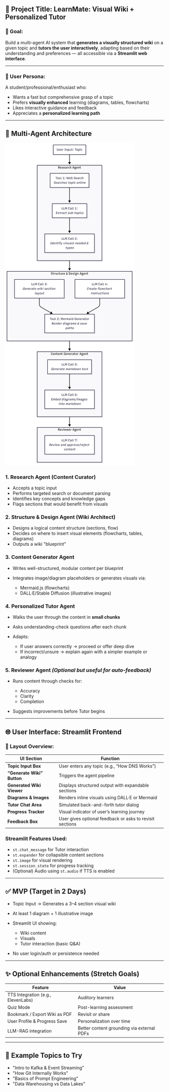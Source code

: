 ## 🚀 Project Title: **LearnMate: Visual Wiki + Personalized Tutor**

### 🎯 Goal:

Build a multi-agent AI system that **generates a visually structured wiki** on a given topic and **tutors the user interactively**, adapting based on their understanding and preferences — all accessible via a **Streamlit web interface**.

---

### 🧠 User Persona:

A student/professional/enthusiast who:

-   Wants a fast but comprehensive grasp of a topic
-   Prefers **visually enhanced** learning (diagrams, tables, flowcharts)
-   Likes interactive guidance and feedback
-   Appreciates a **personalized learning path**

---

## 🔧 Multi-Agent Architecture

![Multi-Agent Architecture](./multi_agent_design_flowchart.png)

### 1. **Research Agent (Content Curator)**

-   Accepts a topic input
-   Performs targeted search or document parsing
-   Identifies key concepts and knowledge gaps
-   Flags sections that would benefit from visuals

### 2. **Structure & Design Agent (Wiki Architect)**

-   Designs a logical content structure (sections, flow)
-   Decides on where to insert visual elements (flowcharts, tables, diagrams)
-   Outputs a wiki "blueprint"

### 3. **Content Generator Agent**

-   Writes well-structured, modular content per blueprint
-   Integrates image/diagram placeholders or generates visuals via:

    -   Mermaid.js (flowcharts)
    -   DALL·E/Stable Diffusion (illustrative images)

### 4. **Personalized Tutor Agent**

-   Walks the user through the content in **small chunks**
-   Asks understanding-check questions after each chunk
-   Adapts:

    -   If user answers correctly → proceed or offer deep dive
    -   If incorrect/unsure → explain again with a simpler example or analogy

### 5. **Reviewer Agent** _(Optional but useful for auto-feedback)_

-   Runs content through checks for:

    -   Accuracy
    -   Clarity
    -   Completion

-   Suggests improvements before Tutor begins

---

## 🌐 User Interface: **Streamlit Frontend**

### 📌 Layout Overview:

| UI Section                 | Function                                                 |
| -------------------------- | -------------------------------------------------------- |
| **Topic Input Box**        | User enters any topic (e.g., “How DNS Works”)            |
| **“Generate Wiki” Button** | Triggers the agent pipeline                              |
| **Generated Wiki Viewer**  | Displays structured output with expandable sections      |
| **Diagrams & Images**      | Renders inline visuals using DALL·E or Mermaid           |
| **Tutor Chat Area**        | Simulated back-and-forth tutor dialog                    |
| **Progress Tracker**       | Visual indicator of user’s learning journey              |
| **Feedback Box**           | User gives optional feedback or asks to revisit sections |

### Streamlit Features Used:

-   `st.chat_message` for Tutor interaction
-   `st.expander` for collapsible content sections
-   `st.image` for visual rendering
-   `st.session_state` for progress tracking
-   (Optional) Audio using `st.audio` if TTS is enabled

---

## ✅ MVP (Target in 2 Days)

-   Topic Input → Generates a 3–4 section visual wiki
-   At least 1 diagram + 1 illustrative image
-   Streamlit UI showing:

    -   Wiki content
    -   Visuals
    -   Tutor interaction (basic Q\&A)

-   No user login/auth or persistence needed

---

## ✨ Optional Enhancements (Stretch Goals)

| Feature                            | Value                                      |
| ---------------------------------- | ------------------------------------------ |
| TTS Integration (e.g., ElevenLabs) | Auditory learners                          |
| Quiz Mode                          | Post-learning assessment                   |
| Bookmark / Export Wiki as PDF      | Revisit or share                           |
| User Profile & Progress Save       | Personalization over time                  |
| LLM-RAG integration                | Better content grounding via external PDFs |

---

## 🧪 Example Topics to Try

-   "Intro to Kafka & Event Streaming"
-   "How Git Internally Works"
-   "Basics of Prompt Engineering"
-   "Data Warehousing vs Data Lakes"
